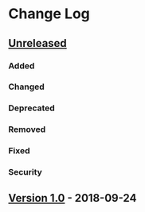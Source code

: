 # Change Log


## [Unreleased]

### Added
### Changed
### Deprecated
### Removed
### Fixed
### Security


## [Version 1.0] - 2018-09-24


[Unreleased]: https://github.com/dev-cafe/cmake-cookbook/compare/v1.0...HEAD
[Version 1.0]: https://github.com/dev-cafe/cmake-cookbook/releases/tag/v1.0
